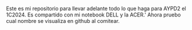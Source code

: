 Este es mi repositorio para llevar adelante todo lo que haga para AYPD2 el 1C2024. Es compartido con mi notebook DELL y la ACER.'
Ahora pruebo cual nombre se visualiza en github al comitear.